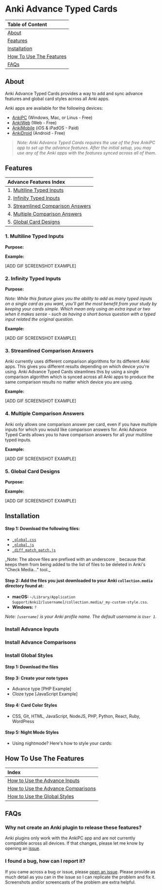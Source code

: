 # Anki Advance Typed Cards

| Table of Content                                |
| :---------------------------------------------- |
| [About](#about)                                 |
| [Features](#features)                           |
| [Installation](#installation)                   |
| [How To Use The Features](#how-to-use-features) |
| [FAQs](#faqs)                                   |

## About

Anki Advance Typed Cards provides a way to add and sync advance features and global card styles across all Anki apps.

Anki apps are available for the following devices:

- [AnkiPC](https://apps.ankiweb.net/) (Windows, Mac, or Linus - Free)
- [AnkiWeb](https://ankiweb.net) (Web - Free)
- [AnkiMobile](https://itunes.apple.com/us/app/ankimobile-flashcards/id373493387) (iOS & iPadOS - Paid)
- [AnkiDroid](https://play.google.com/store/apps/details?id=com.ichi2.anki) (Android - Free)

> _Note: Anki Advance Typed Cards requires the use of the free AnkiPC app to set up the advance features. After the initial setup, you may use any of the Anki apps with the features synced across all of them._

## Features

| Advance Features Index                                                 |
| :--------------------------------------------------------------------- |
| 1. [Multiline Typed Inputs](#1-multiline-typed-inputs)                 |
| 2. [Infinity Typed Inputs](#2-infinity-typed-inputs)                   |
| 3. [Streamlined Comparison Answers](#3-streamlined-comparison-answers) |
| 4. [Multiple Comparison Answers](#4-multiple-comparison-answers)       |
| 5. [Global Card Designs](#5-global-card-designs)                       |

<!-- ### The Main Features
1. The ability to quickly modify the design of your cards globally with CSS and have the styles sync across all Anki apps.
2. The ability to add multiline typed inputs to your cards that work on all Anki apps.
3. The ability to have as many multiline inputs as you want in a single card.
4. Streamlined comparison answers that work with multiline inputs across all Anki apps.
5. No limit to how many comparison answers you can have per card. -->

### 1. Multiline Typed Inputs

**Purpose:**

**Example:**

[ADD GIF SCREENSHOT EXAMPLE]

### 2. Infinity Typed Inputs

**Purpose:**

_Note: While this feature gives you the ability to add as many typed inputs on a single card as you want, you'll get the most benefit from your study by keeping your cards simple. Which mean only using an extra input or two when it makes sense - such as having a short bonus question with a typed input related the original question._

**Example:**

[ADD GIF SCREENSHOT EXAMPLE]

### 3. Streamlined Comparison Answers

Anki currently uses different comparison algorithms for its different Anki apps. This gives you different results depending on which device you're using. Anki Advance Typed Cards steamlines this by using a single comparison algorithm which is synced across all Anki apps to produce the same comparison results no matter which device you are using.

**Example:**

[ADD GIF SCREENSHOT EXAMPLE]

### 4. Multiple Comparison Answers

Anki only allows one comparison answer per card, even if you have multiple inputs for which you would like comparison answers for. Anki Advance Typed Cards allows you to have comparison answers for all your multiline typed inputs.

**Example:**

[ADD GIF SCREENSHOT EXAMPLE]

### 5. Global Card Designs

**Purpose:**

**Example:**

[ADD GIF SCREENSHOT EXAMPLE]

## Installation

#### Step 1: Download the following files:

- [`_global.css`](https://github.com/jacobcassidy/anki-advance-typed-cards/blob/main/collection.media/_global.css)
- [`_global.js`](https://github.com/jacobcassidy/anki-advance-typed-cards/blob/main/collection.media/_global.js)
- [`_diff_match_patch.js`](https://github.com/jacobcassidy/anki-advance-typed-cards/blob/main/collection.media/_diff_match_patch.js)

_Note: The above files are prefixed with an underscore `_` because that keeps them from being added to the list of files to be deleted in Anki's "Check Media..." tool.\_

#### Step 2: Add the files you just downloaded to your Anki `collection.media` directory found at:

- **macOS:** `~/Library/Application Support/Anki2/[username]/collection.media/_my-custom-style.css`.
- **Windows:** `?`

_Note: `[username]` is your Anki profile name. The default username is `User 1`._

### Install Advance Inputs

### Install Advance Comparisons

### Install Global Styles

#### Step 1: Download the files

#### Step 3: Create your note types

- Advance type [PHP Example]
- Cloze type [JavaScript Example]

#### Step 4: Card Color Styles

- CSS, Git, HTML, JavaScript, NodeJS, PHP, Python, React, Ruby, WordPress

#### Step 5: Night Mode Styles

- Using nightmode? Here's how to style your cards:

## How To Use The Features

| Index                               |
| :----------------------------------------------------- |
| [How to Use the Advance Inputs](#advance-inputs)              |
| [How to Use the Advance Comparisons](#advance-comparisons)    |
| [How to Use the Global Styles](#global-styles)                |

## FAQs

### Why not create an Anki plugin to release these features?

Anki plugins only work with the AnkiPC app and are not currently compatible across all devices. If that changes, please let me know by opening an [issue](https://github.com/jacobcassidy/anki-advance-typed-cards/issues).

### I found a bug, how can I report it?

If you came across a bug or issue, please [open an issue](https://github.com/jacobcassidy/anki-advance-typed-cards/issues). Please provide as much detail as you can in the issue so I can replicate the problem and fix it. Screenshots and/or screencasts of the problem are extra helpful.
